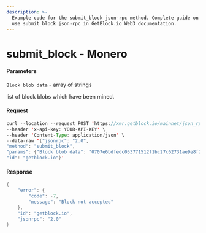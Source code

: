 ```yaml
---
description: >-
  Example code for the submit_block json-rpc method. Сomplete guide on how to
  use submit_block json-rpc in GetBlock.io Web3 documentation.
---
```


# submit\_block - Monero

#### Parameters

`Block blob data` - array of strings

list of block blobs which have been mined.

#### Request

```java
curl --location --request POST 'https://xmr.getblock.io/mainnet/json_rpc' \ 
--header 'x-api-key: YOUR-API-KEY' \ 
--header 'Content-Type: application/json' \ 
--data-raw '{"jsonrpc": "2.0",
"method": "submit_block",
"params": {"Block blob data": "0707e6bdfedc053771512f1bc27c62731ae9e8f2443db64ce742f4e57f5cf8d393de28551e441a0000000002fb830a01ffbf830a018cfe88bee283060274c0aae2ef5730e680308d9c00b6da59187ad0352efe3c71d36eeeb28782f29f2501bd56b952c3ddc3e350c2631d3a5086cac172c56893831228b17de296ff4669de020200000000"},
"id": "getblock.io"}'
```

#### Response

```java
{
    "error": {
        "code": -7,
        "message": "Block not accepted"
    },
    "id": "getblock.io",
    "jsonrpc": "2.0"
}
```
